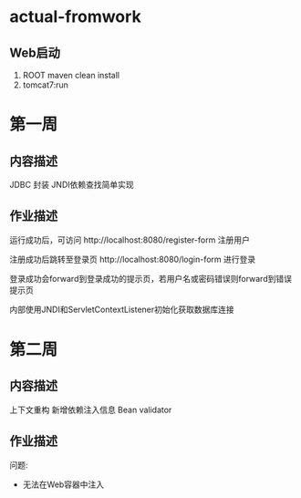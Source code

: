 # actual-fromwork

## Web启动
1. ROOT maven  clean <next> install
2. tomcat7:run

# 第一周
## 内容描述
JDBC 封装
JNDI依赖查找简单实现
## 作业描述
运行成功后，可访问 http://localhost:8080/register-form 注册用户

注册成功后跳转至登录页 http://localhost:8080/login-form 进行登录

登录成功会forward到登录成功的提示页，若用户名或密码错误则forward到错误提示页

内部使用JNDI和ServletContextListener初始化获取数据库连接

# 第二周
## 内容描述
上下文重构 新增依赖注入信息
Bean validator
## 作业描述
问题:
- 无法在Web容器中注入